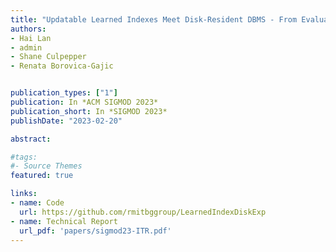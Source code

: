 ```yaml
---
title: "Updatable Learned Indexes Meet Disk-Resident DBMS - From Evaluations to Design Choices"
authors:
- Hai Lan
- admin
- Shane Culpepper
- Renata Borovica-Gajic


publication_types: ["1"]
publication: In *ACM SIGMOD 2023*
publication_short: In *SIGMOD 2023*
publishDate: "2023-02-20"

abstract: 

#tags:
#- Source Themes
featured: true

links:
- name: Code
  url: https://github.com/rmitbggroup/LearnedIndexDiskExp
- name: Technical Report 
  url_pdf: 'papers/sigmod23-ITR.pdf'
---
```

